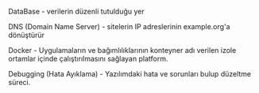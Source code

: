 DataBase - verilerin düzenli tutulduğu yer

DNS (Domain Name Server) - sitelerin IP adreslerinin example.org'a dönüştürür

Docker - Uygulamaların ve bağımlılıklarının konteyner adı verilen izole ortamlar içinde çalıştırılmasını sağlayan platform.

Debugging (Hata Ayıklama) - Yazılımdaki hata ve sorunları bulup düzeltme süreci.
